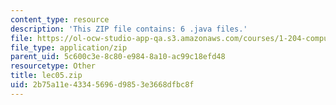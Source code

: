 ```yaml
---
content_type: resource
description: 'This ZIP file contains: 6 .java files.'
file: https://ol-ocw-studio-app-qa.s3.amazonaws.com/courses/1-204-computer-algorithms-in-systems-engineering-spring-2010/2b75a11e43345696d9853e3668dfbc8f_lec05.zip
file_type: application/zip
parent_uid: 5c600c3e-8c80-e984-8a10-ac99c18efd48
resourcetype: Other
title: lec05.zip
uid: 2b75a11e-4334-5696-d985-3e3668dfbc8f
---
```

